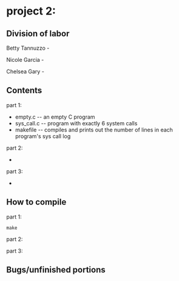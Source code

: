 # project 2:

## Division of labor
Betty Tannuzzo -

Nicole Garcia -

Chelsea Gary -

## Contents
part 1: 

- empty.c -- an empty C program
- sys_call.c -- program with exactly 6 system calls
- makefile -- compiles and prints out the number of lines in each program's sys call log 

part 2:

-


part 3: 

-

## How to compile

part 1: 

	make
    
part 2: 


part 3: 

## Bugs/unfinished portions


